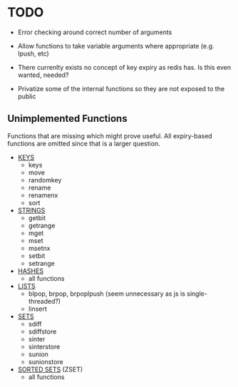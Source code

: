# TODO

* Error checking around correct number of arguments

* Allow functions to take variable arguments where appropriate (e.g. lpush, etc)

* There currenlty exists no concept of key expiry as redis has. Is this even wanted, needed?

* Privatize some of the internal functions so they are not exposed to the public

## Unimplemented Functions ##

Functions that are missing which might prove useful. All expiry-based functions are omitted since that is a larger question.

* [KEYS](http://redis.io/commands#generic)
  * keys
  * move
  * randomkey
  * rename
  * renamenx
  * sort
* [STRINGS](http://redis.io/commands#string)
  * getbit
  * getrange
  * mget
  * mset
  * msetnx
  * setbit
  * setrange
* [HASHES](http://redis.io/commands#hash)
  * all functions
* [LISTS](http://redis.io/commands#list)
  * blpop, brpop, brpoplpush (seem unnecessary as js is single-threaded?)
  * linsert
* [SETS](http://redis.io/commands#set)
  * sdiff
  * sdiffstore
  * sinter
  * sinterstore
  * sunion
  * sunionstore
* [SORTED SETS](http://redis.io/commands#sorted_set) (ZSET)
  * all functions
